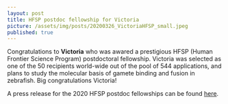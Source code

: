 ```yaml
---
layout: post
title: HFSP postdoc fellowship for Victoria 
picture: /assets/img/posts/20200326_VictoriaHFSP_small.jpeg
published: true
---
```

Congratulations to **Victoria** who was awared a prestigious HFSP (Human Frontier Science Program) postdoctoral fellowship. Victoria was selected as one of the 50 recipients world-wide out of the pool of 544 applications, and plans to study the molecular basis of gamete binding and fusion in zebrafish. Big congratulations Victoria!

A press release for the 2020 HFSP postdoc fellowships can be found [here](https://www.hfsp.org/sites/default/files/Communications/PR%20HFSP%202020%20Fellowships.pdf).
